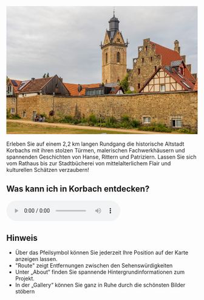 ![Korbach](./images/korbach/p0.jpg#pano)

Erleben Sie auf einem 2,2 km langen Rundgang die historische Altstadt Korbachs mit ihren stolzen Türmen, malerischen Fachwerkhäusern und spannenden Geschichten von Hanse, Rittern und Patriziern. Lassen Sie sich vom Rathaus bis zur Stadtbücherei von mittelalterlichem Flair und kulturellen Schätzen verzaubern!

## Was kann ich in Korbach entdecken?

<audio controls class="full-width-audio">
  <source src="locales/korbach/de/p0.mp3" type="audio/mpeg">
  Dein Browser unterstützt kein Audioelement.
</audio>

## Hinweis

- Über das Pfeilsymbol können Sie jederzeit Ihre Position auf der Karte anzeigen lassen.
- "Route" zeigt Entfernungen zwischen den Sehenswürdigkeiten
- Unter „About“ finden Sie spannende Hintergrundinformationen zum Projekt.
- In der „Gallery“ können Sie ganz in Ruhe durch die schönsten Bilder stöbern